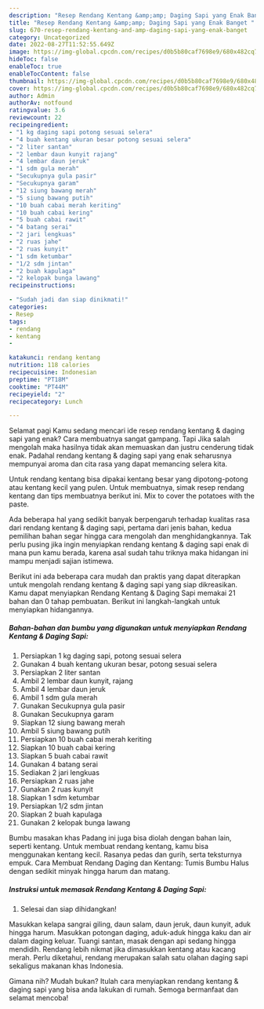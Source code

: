 ```yaml
---
description: "Resep Rendang Kentang &amp;amp; Daging Sapi yang Enak Banget "
title: "Resep Rendang Kentang &amp;amp; Daging Sapi yang Enak Banget "
slug: 670-resep-rendang-kentang-and-amp-daging-sapi-yang-enak-banget
category: Uncategorized
date: 2022-08-27T11:52:55.649Z
image: https://img-global.cpcdn.com/recipes/d0b5b80caf7698e9/680x482cq70/rendang-kentang-daging-sapi-foto-resep-utama.jpg
hideToc: false
enableToc: true
enableTocContent: false
thumbnail: https://img-global.cpcdn.com/recipes/d0b5b80caf7698e9/680x482cq70/rendang-kentang-daging-sapi-foto-resep-utama.jpg
cover: https://img-global.cpcdn.com/recipes/d0b5b80caf7698e9/680x482cq70/rendang-kentang-daging-sapi-foto-resep-utama.jpg
author: Admin
authorAv: notfound
ratingvalue: 3.6
reviewcount: 22
recipeingredient:
- "1 kg daging sapi potong sesuai selera"
- "4 buah kentang ukuran besar potong sesuai selera"
- "2 liter santan"
- "2 lembar daun kunyit rajang"
- "4 lembar daun jeruk"
- "1 sdm gula merah"
- "Secukupnya gula pasir"
- "Secukupnya garam"
- "12 siung bawang merah"
- "5 siung bawang putih"
- "10 buah cabai merah keriting"
- "10 buah cabai kering"
- "5 buah cabai rawit"
- "4 batang serai"
- "2 jari lengkuas"
- "2 ruas jahe"
- "2 ruas kunyit"
- "1 sdm ketumbar"
- "1/2 sdm jintan"
- "2 buah kapulaga"
- "2 kelopak bunga lawang"
recipeinstructions:

- "Sudah jadi dan siap dinikmati!"
categories:
- Resep
tags:
- rendang
- kentang
- 

katakunci: rendang kentang  
nutrition: 118 calories
recipecuisine: Indonesian
preptime: "PT18M"
cooktime: "PT44M"
recipeyield: "2"
recipecategory: Lunch

---
```



Selamat pagi Kamu sedang mencari ide resep rendang kentang &amp; daging sapi yang enak? Cara membuatnya sangat gampang. Tapi Jika salah mengolah maka hasilnya tidak akan memuaskan dan justru cenderung tidak enak. Padahal rendang kentang &amp; daging sapi yang enak seharusnya mempunyai aroma dan cita rasa yang dapat memancing selera kita.


Untuk rendang kentang bisa dipakai kentang besar yang dipotong-potong atau kentang kecil yang pulen. Untuk membuatnya, simak resep rendang kentang dan tips membuatnya berikut ini. Mix to cover the potatoes with the paste.

Ada beberapa hal yang sedikit banyak berpengaruh terhadap kualitas rasa dari rendang kentang &amp; daging sapi, pertama dari jenis bahan, kedua pemilihan bahan segar hingga cara mengolah dan menghidangkannya. Tak perlu pusing jika ingin menyiapkan rendang kentang &amp; daging sapi enak di mana pun kamu berada, karena asal sudah tahu triknya maka hidangan ini mampu menjadi sajian istimewa.


Berikut ini ada beberapa cara mudah dan praktis yang dapat diterapkan untuk mengolah rendang kentang &amp; daging sapi yang siap dikreasikan. Kamu dapat menyiapkan Rendang Kentang &amp; Daging Sapi memakai 21 bahan dan 0 tahap pembuatan. Berikut ini langkah-langkah untuk menyiapkan hidangannya.

<!--inarticleads1-->

##### Bahan-bahan dan bumbu yang digunakan untuk menyiapkan Rendang Kentang &amp; Daging Sapi:

1. Persiapkan 1 kg daging sapi, potong sesuai selera
1. Gunakan 4 buah kentang ukuran besar, potong sesuai selera
1. Persiapkan 2 liter santan
1. Ambil 2 lembar daun kunyit, rajang
1. Ambil 4 lembar daun jeruk
1. Ambil 1 sdm gula merah
1. Gunakan Secukupnya gula pasir
1. Gunakan Secukupnya garam
1. Siapkan 12 siung bawang merah
1. Ambil 5 siung bawang putih
1. Persiapkan 10 buah cabai merah keriting
1. Siapkan 10 buah cabai kering
1. Siapkan 5 buah cabai rawit
1. Gunakan 4 batang serai
1. Sediakan 2 jari lengkuas
1. Persiapkan 2 ruas jahe
1. Gunakan 2 ruas kunyit
1. Siapkan 1 sdm ketumbar
1. Persiapkan 1/2 sdm jintan
1. Siapkan 2 buah kapulaga
1. Gunakan 2 kelopak bunga lawang


Bumbu masakan khas Padang ini juga bisa diolah dengan bahan lain, seperti kentang. Untuk membuat rendang kentang, kamu bisa menggunakan kentang kecil. Rasanya pedas dan gurih, serta teksturnya empuk. Cara Membuat Rendang Daging dan Kentang: Tumis Bumbu Halus dengan sedikit minyak hingga harum dan matang. 

<!--inarticleads2-->

##### Instruksi untuk memasak Rendang Kentang &amp; Daging Sapi:


1. Selesai dan siap dihidangkan!

Masukkan kelapa sangrai giling, daun salam, daun jeruk, daun kunyit, aduk hingga harum. Masukkan potongan daging, aduk-aduk hingga kaku dan air dalam daging keluar. Tuangi santan, masak dengan api sedang hingga mendidih. Rendang lebih nikmat jika dimasukkan kentang atau kacang merah. Perlu diketahui, rendang merupakan salah satu olahan daging sapi sekaligus makanan khas Indonesia. 

Gimana nih? Mudah bukan? Itulah cara menyiapkan rendang kentang &amp; daging sapi yang bisa anda lakukan di rumah. Semoga bermanfaat dan selamat mencoba!
